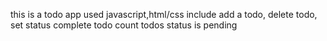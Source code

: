 this is a todo app used javascript,html/css
include add a todo, delete todo, set status complete todo
count todos status is pending
